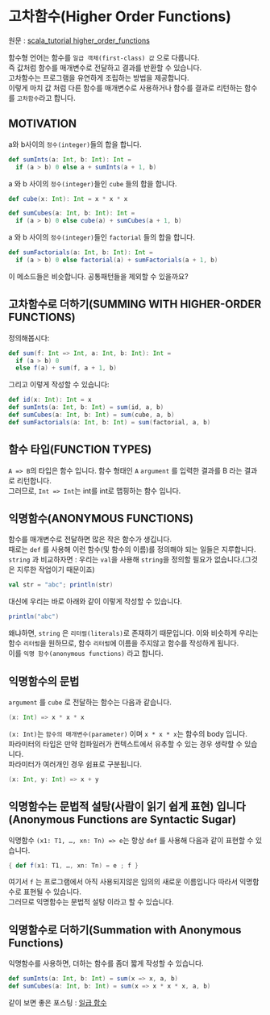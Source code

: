 # 고차함수(Higher Order Functions)
원문 : [scala_tutorial higher_order_functions](https://www.scala-exercises.org/scala_tutorial/higher_order_functions)

함수형 언어는 함수를 `일급 객체(first-class) 값` 으로 다룹니다.  
즉 값처럼 함수를 매개변수로 전달하고 결과를 반환할 수 있습니다.   
고차함수는 프로그램을 유연하게 조립하는 방법을 제공합니다.  
이렇게 마치 값 처럼 다른 함수를 매개변수로 사용하거나 함수를 결과로 리턴하는 함수를 `고차함수`라고 합니다.

## MOTIVATION
 a와 b사이의 `정수(integer)`들의 합을 합니다.
```scala
def sumInts(a: Int, b: Int): Int =
  if (a > b) 0 else a + sumInts(a + 1, b)
```
 a 와 b 사이의 `정수(integer)`들인 `cube` 들의 합을 합니다.
```scala
def cube(x: Int): Int = x * x * x

def sumCubes(a: Int, b: Int): Int =
  if (a > b) 0 else cube(a) + sumCubes(a + 1, b)
```
 a 와 b 사이의 `정수(integer)`들인 `factorial` 들의 합을 합니다.
```scala
def sumFactorials(a: Int, b: Int): Int =
  if (a > b) 0 else factorial(a) + sumFactorials(a + 1, b)
```
이 메소드들은 비슷합니다. 공통패턴들을 제외할 수 있을까요?

## 고차함수로 더하기(SUMMING WITH HIGHER-ORDER FUNCTIONS)
정의해봅시다:
```scala
def sum(f: Int => Int, a: Int, b: Int): Int =
  if (a > b) 0
  else f(a) + sum(f, a + 1, b)
```
그리고 이렇게 작성할 수 있습니다:
```scala
def id(x: Int): Int = x
def sumInts(a: Int, b: Int) = sum(id, a, b)
def sumCubes(a: Int, b: Int) = sum(cube, a, b)
def sumFactorials(a: Int, b: Int) = sum(factorial, a, b)
```

## 함수 타입(FUNCTION TYPES)
`A => B`의 타입은 함수 입니다. 함수 형태인 `A` `argument` 를 입력한 결과를 B 라는 결과로 리턴합니다.  
그러므로, `Int => Int`는 int를 int로 맵핑하는 함수 입니다.

## 익명함수(ANONYMOUS FUNCTIONS)
함수를 매개변수로 전달하면 많은 작은 함수가 생깁니다.  
때로는 `def` 를 사용해 이런 함수(및 함수의 이름)를 정의해야 되는 일들은 지루합니다.  
`string` 과 비교하자면 : 우리는 `val`을 사용해 `string`을 정의할 필요가 없습니다.(그것은 지루한 작업이기 때문이죠)   
```scala
val str = "abc"; println(str)
```
대신에 우리는 바로 아래와 같이 이렇게 작성할 수 있습니다.
```scala
println("abc")
```
왜냐하면, `string` 은 `리터럴(literals)`로 존재하기 때문입니다. 이와 비슷하게 우리는 함수 `리터럴`을 원하므로, 함수 `리터럴`에 이름을 주지않고 함수를 작성하게 됩니다.  
이를 `익명 함수(anonymous functions)` 라고 합니다.

## 익명함수의 문법
`argument` 를 `cube` 로 전달하는 함수는 다음과 같습니다.  
```scala
(x: Int) => x * x * x
```
`(x: Int)`는 `함수의 매개변수(parameter)` 이며 `x * x * x`는 함수의 body 입니다.  
파라미터의 타입은 만약 컴파일러가 컨텍스트에서 유추할 수 있는 경우 생략할 수 있습니다.  
파라미터가 여러개인 경우 쉼표로 구분됩니다.
```scala
(x: Int, y: Int) => x + y
```
## 익명함수는 문법적 설탕(사람이 읽기 쉽게 표현) 입니다(Anonymous Functions are Syntactic Sugar)
익명함수 `(x1: T1, …, xn: Tn) => e`는 항상 `def` 를 사용해 다음과 같이 표현할 수 있습니다.  
```scala
{ def f(x1: T1, …, xn: Tn) = e ; f }
```
여기서 `f` 는 프로그램에서 아직 사용되지않은 임의의 새로운 이름입니다 따라서 익명함수로 표현될 수 있습니다.  
그러므로 익명함수는 문법적 설탕 이라고 할 수 있습니다.

## 익명함수로 더하기(Summation with Anonymous Functions)
익명함수를 사용하면, 더하는 함수를 좀더 짧게 작성할 수 있습니다.  
```scala
def sumInts(a: Int, b: Int) = sum(x => x, a, b)
def sumCubes(a: Int, b: Int) = sum(x => x * x * x, a, b)
```

같이 보면 좋은 포스팅 : [일급 함수](https://hjaem.info/articles/kr_4_1)
